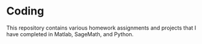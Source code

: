 # Coding
This repository contains various homework assignments and projects that I have completed in Matlab, SageMath, and Python. 
